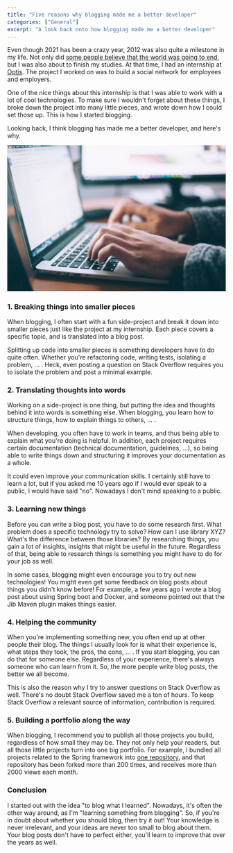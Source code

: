 ```yaml
---
title: "Five reasons why blogging made me a better developer"
categories: ["General"]
excerpt: "A look back onto how blogging made me a better developer"
---
```


Even though 2021 has been a crazy year, 2012 was also quite a milestone in my life. 
Not only did [some people believe that the world was going to end](https://en.wikipedia.org/wiki/2012_phenomenon), but I was also about to finish my studies.
At that time, I had an internship at [Optis](http://optis.be/). 
The project I worked on was to build a social network for employees and employers.

One of the nice things about this internship is that I was able to work with a lot of cool technologies. 
To make sure I wouldn't forget about these things, I broke down the project into many little pieces, and wrote down how I could set those up. 
This is how I started blogging.

Looking back, I think blogging has made me a better developer, and here's why.

![Photo of a person at a laptop writing text within a text editor](./images/glenn-carstens-peters-npxXWgQ33ZQ-unsplash.jpg)

### 1. Breaking things into smaller pieces

When blogging, I often start with a fun side-project and break it down into smaller pieces just like the project at my internship.
Each piece covers a specific topic, and is translated into a blog post.

Splitting up code into smaller pieces is something developers have to do quite often.
Whether you're refactoring code, writing tests, isolating a problem, ... . 
Heck, even posting a question on Stack Overflow requires you to isolate the problem and post a minimal example.

### 2. Translating thoughts into words

Working on a side-project is one thing, but putting the idea and thoughts behind it into words is something else. 
When blogging, you learn how to structure things, how to explain things to others, ... .

When developing, you often have to work in teams, and thus being able to explain what you're doing is helpful. 
In addition, each project requires certain documentation (technical documentation, guidelines, ...), so being able to write things down and structuring it improves your documentation as a whole.

It could even improve your communication skills. 
I certainly still have to learn a lot, but if you asked me 10 years ago if I would ever speak to a public, I would have said "no". 
Nowadays I don't mind speaking to a public.

### 3. Learning new things

Before you can write a blog post, you have to do some research first. 
What problem does a specific technology try to solve? 
How can I use library XYZ?
What's the difference between those libraries? 
By researching things, you gain a lot of insights, insights that might be useful in the future. 
Regardless of that, being able to research things is something you might have to do for your job as well.

In some cases, blogging might even encourage you to try out new technologies! 
You might even get some feedback on blog posts about things you didn't know before! 
For example, a few years ago I wrote a blog post about using Spring boot and Docker, and someone pointed out that the Jib Maven plugin makes things  easier.

### 4. Helping the community

When you're implementing something new, you often end up at other people their blog. 
The things I usually look for is what their experience is, what steps they took, the pros, the cons, ... . 
If you start blogging, you can do that for someone else. 
Regardless of your experience, there's always someone who can learn from it. 
So, the more people write blog posts, the better we all become.

This is also the reason why I try to answer questions on Stack Overflow as well. 
There's no doubt Stack Overflow saved me a ton of hours. 
To keep Stack Overflow a relevant source of information, contribution is required.

### 5. Building a portfolio along the way

When blogging, I recommend you to publish all those projects you build, regardless of how small they may be. 
They not only help your readers, but all those little projects turn into one big portfolio. 
For example, I bundled all projects related to the Spring framework into [one repository](https://github.com/g00glen00b/spring-samples), and that repository has been forked more than 200 times, and receives more than 2000 views each month.

### Conclusion

I started out with the idea "to blog what I learned". 
Nowadays, it's often the other way around, as I'm "learning something from blogging". 
So, if you're in doubt about whether you should blog, then try it out! 
Your knowledge is never irrelevant, and your ideas are never too small to blog about them. 
Your blog posts don't have to perfect either, you'll learn to improve that over the years as well.